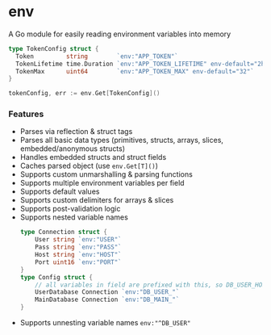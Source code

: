 # env
A Go module for easily reading environment variables into memory

```go
type TokenConfig struct {
  Token         string        `env:"APP_TOKEN"`
  TokenLifetime time.Duration `env:"APP_TOKEN_LIFETIME" env-default="2h"`
  TokenMax      uint64        `env:"APP_TOKEN_MAX" env-default="32"`
}

tokenConfig, err := env.Get[TokenConfig]()
```

### Features
- Parses via reflection & struct tags
- Parses all basic data types (primitives, structs, arrays, slices, embedded/anonymous structs)
- Handles embedded structs and struct fields
- Caches parsed object (use `env.Get[T]()`)
- Supports custom unmarshalling & parsing functions
- Supports multiple environment variables per field
- Supports default values
- Supports custom delimiters for arrays & slices
- Supports post-validation logic
- Supports nested variable names
    ```go
    type Connection struct {
        User string `env:"USER"`
        Pass string `env:"PASS"`
        Host string `env:"HOST"`
        Port uint16 `env:"PORT"`
    }
    type Config struct {
        // all variables in field are prefixed with this, so DB_USER_HOST
        UserDatabase Connection `env:"DB_USER_"`
        MainDatabase Connection `env:"DB_MAIN_"`
    }
    ```
- Supports unnesting variable names `env:"^DB_USER"`